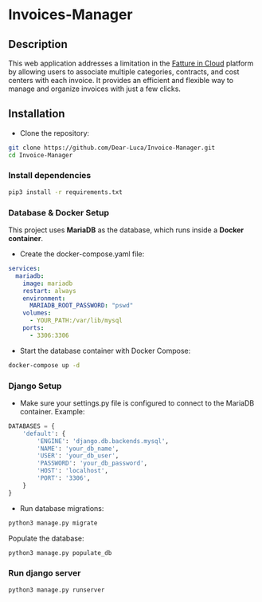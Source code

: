 # Invoices-Manager
## Description
This web application addresses a limitation in the [Fatture in Cloud](https://www.fattureincloud.it/) platform by allowing users to associate multiple categories, contracts, and cost centers with each invoice. It provides an efficient and flexible way to manage and organize invoices with just a few clicks.

## Installation
- Clone the repository:
```bash
git clone https://github.com/Dear-Luca/Invoice-Manager.git
cd Invoice-Manager
```
### Install dependencies
```bash
pip3 install -r requirements.txt
```


### Database & Docker Setup
This project uses **MariaDB** as the database, which runs inside a **Docker container**.
- Create the docker-compose.yaml file:
```yaml
services:
  mariadb:
    image: mariadb
    restart: always
    environment:
      MARIADB_ROOT_PASSWORD: "pswd"
    volumes:
      - YOUR_PATH:/var/lib/mysql
    ports:
      - 3306:3306
```

- Start the database container with Docker Compose:
```bash
docker-compose up -d
```

### Django Setup
- Make sure your settings.py file is configured to connect to the MariaDB container. Example:
```python
DATABASES = {
    'default': {
        'ENGINE': 'django.db.backends.mysql',
        'NAME': 'your_db_name',
        'USER': 'your_db_user',
        'PASSWORD': 'your_db_password',
        'HOST': 'localhost',
        'PORT': '3306',
    }
}
```
- Run database migrations:
```bash
python3 manage.py migrate
```
Populate the database:
```bash
python3 manage.py populate_db
```

### Run django server
```bash
python3 manage.py runserver
```


